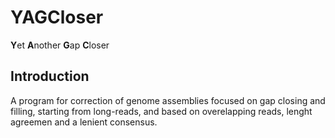 # YAGCloser

**Y**et **A**nother **G**ap **C**loser


## Introduction

A program for correction of genome assemblies focused on gap closing and filling, starting from long-reads, and based on overelapping reads, lenght agreemen and a lenient consensus.

